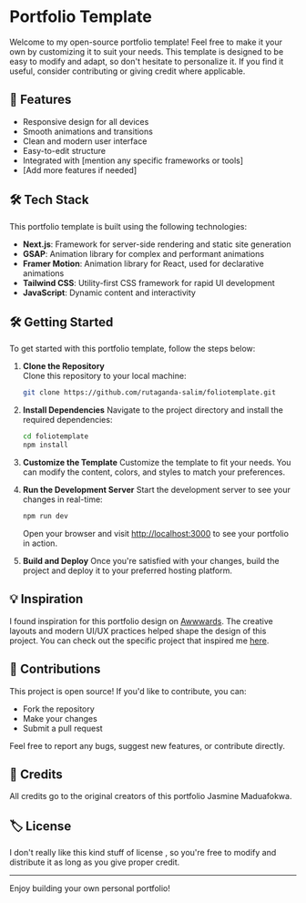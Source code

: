 # Portfolio Template

Welcome to my open-source portfolio template! Feel free to make it your own by customizing it to suit your needs. This template is designed to be easy to modify and adapt, so don't hesitate to personalize it. If you find it useful, consider contributing or giving credit where applicable.

## 🚀 Features

- Responsive design for all devices
- Smooth animations and transitions
- Clean and modern user interface
- Easy-to-edit structure
- Integrated with [mention any specific frameworks or tools]
- [Add more features if needed]

## 🛠️ Tech Stack

This portfolio template is built using the following technologies:

- **Next.js**: Framework for server-side rendering and static site generation
- **GSAP**: Animation library for complex and performant animations
- **Framer Motion**: Animation library for React, used for declarative animations
- **Tailwind CSS**: Utility-first CSS framework for rapid UI development
- **JavaScript**: Dynamic content and interactivity

## 🛠️ Getting Started

To get started with this portfolio template, follow the steps below:

1. **Clone the Repository**  
   Clone this repository to your local machine:

   ```bash
   git clone https://github.com/rutaganda-salim/foliotemplate.git
   ```
2. **Install Dependencies**
   Navigate to the project directory and install the required dependencies:
   ```bash
   cd foliotemplate
   npm install
   ```
3. **Customize the Template**
   Customize the template to fit your needs. You can modify the content, colors, and styles to match your preferences.
4. **Run the Development Server**
   Start the development server to see your changes in real-time:
   ```bash
   npm run dev
   ```
   Open your browser and visit [http://localhost:3000](http://localhost:3000) to see your portfolio in action.
5. **Build and Deploy**
   Once you're satisfied with your changes, build the project and deploy it to your preferred hosting platform.

## 💡 Inspiration

I found inspiration for this portfolio design on [Awwwards](https://www.jasminemaduafokwa.com). The creative layouts and modern UI/UX practices helped shape the design of this project. You can check out the specific project that inspired me [here](https://www.jasminemaduafokwa.com).

## 🤝 Contributions

This project is open source! If you'd like to contribute, you can:

- Fork the repository
- Make your changes
- Submit a pull request

Feel free to report any bugs, suggest new features, or contribute directly.

## 📝 Credits

All credits go to the original creators of this portfolio Jasmine Maduafokwa.

## 🏷️ License

I don't really like this kind stuff of license , so you're free to modify and distribute it as long as you give proper credit.

---

Enjoy building your own personal portfolio!
